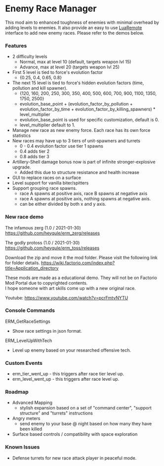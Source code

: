 # Enemy Race Manager
This mod aim to enhanced toughness of enemies with minimal overhead by adding levels to enemies. 
It also provide an easy to use [LuaRemote](https://lua-api.factorio.com/latest/LuaRemote.html) interface to add new enemy races. Please refer to the demos below.

### Features
- 2 difficulty levels 
  * Normal, max at level 10 (default, targets weapon lvl 15) 
  * Advance, max at level 20 (targets weapon lvl 25)
- First 5 level is tied to force's evolution factor
  * {0.25, 0.4, 0.65, 0.8}
- The next 15 level is tied to force's hidden evolution factors (time, pollution and kill spawner).
  * {120, 160, 200, 250, 300, 350, 400, 500, 600, 700, 900, 1100, 1350, 1750, 2500}
  * evolution_base_point + (evolution_factor_by_pollution + evolution_factor_by_time + evolution_factor_by_killing_spawners) * level_multiplier
  * evolution_base_point is used for specific customization, default is 0.
  * level_multiplier default to 1.
- Manage new race as new enemy force.  Each race has its own force statistics
- New races may have up to 3 tiers of unit-spawners and turrets
  * 0 - 0.4 evolution factor use tier 1 spawns
  * 0.4 adds tier 2
  * 0.8 adds tier 3
- Artillery-Shell damage bonus now is part of infinite stronger-explosive upgrade.  
  * Added this due to structure resistance and health increase
- GUI to replace races on a surface
- Level support for vanilla biter/spitters
- Support grouping race spawns.    
  * race A spawns at positive axis, race B spawns at negative axis
  * race A spawns at positive axis, nothing spawns at negative axis.
  * can be either divided by both x and y axis.
  
 
### New race demo
The infamous zerg (1.0 / 2021-01-30)
https://github.com/heyqule/erm_zerg/releases

The godly protoss (1.0 / 2021-01-30)
https://github.com/heyqule/erm_toss/releases

Download the zip and move it the mod folder. Please visit the following link for folder details.  https://wiki.factorio.com/index.php?title=Application_directory

These mods are made as a educational demo. They will not be on Factorio Mod Portal due to copyrighted contents.  
I hope someone with art skills come up with a new original race.

Youtube: https://www.youtube.com/watch?v=pcrFmtvNYTU 

### Console Commands
ERM_GetRaceSettings
  * Show race settings in json format.

ERM_LevelUpWithTech
  * Level up enemy based on your researched offensive tech.

### Custom Events
- erm_tier_went_up - this triggers after race tier level up.
- erm_level_went_up - this triggers after race level up.

### Roadmap
* Advanced Mapping
  * stylish expansion based on a set of "command center", "support structure" and "turrets" instructions
* Angry meters
  * send enemy to your base @ night based on how many they have been killed
* Surface based controls / compatibility with space exploration

### Known Issues
* Defense turrets for new race attack player in peaceful mode.